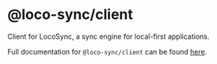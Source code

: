 # @loco-sync/client

Client for LocoSync, a sync engine for local-first applications.

Full documentation for `@loco-sync/client` can be found [here](https://loco-sync.com).
